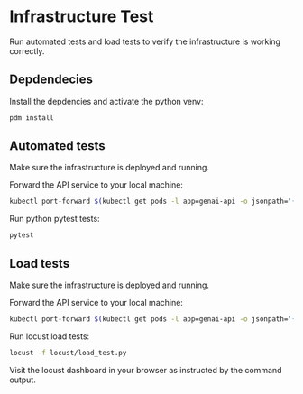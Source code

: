 # Infrastructure Test

Run automated tests and load tests to verify the infrastructure is working correctly.

## Depdendecies

Install the depdencies and activate the python venv:
```bash
pdm install
```

## Automated tests

Make sure the infrastructure is deployed and running.

Forward the API service to your local machine:
```bash
kubectl port-forward $(kubectl get pods -l app=genai-api -o jsonpath='{.items[0].metadata.name}') 8000:8000
```

Run python pytest tests:
```bash
pytest
```

## Load tests

Make sure the infrastructure is deployed and running.

Forward the API service to your local machine:
```bash
kubectl port-forward $(kubectl get pods -l app=genai-api -o jsonpath='{.items[0].metadata.name}') 8000:8000
```

Run locust load tests:
```bash
locust -f locust/load_test.py
```

Visit the locust dashboard in your browser as instructed by the command output.